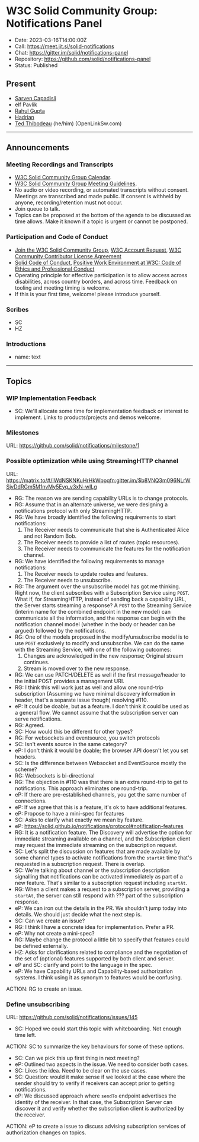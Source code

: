# W3C Solid Community Group: Notifications Panel

* Date: 2023-03-16T14:00:00Z
* Call: https://meet.jit.si/solid-notifications
* Chat: https://gitter.im/solid/notifications-panel
* Repository: https://github.com/solid/notifications-panel
* Status: Published


## Present
* [Sarven Capadisli](https://csarven.ca/#i)
* elf Pavlik
* [Rahul Gupta](https://cxres.pages.dev)
* [Hadrian](https://hadrian.solidcommunity.net/profile/card#me)
* [Ted Thibodeau](https://github.com/TallTed/) (he/him) (OpenLinkSw.com)

---

## Announcements

### Meeting Recordings and Transcripts
* [W3C Solid Community Group Calendar](https://www.w3.org/groups/cg/solid/calendar).
* [W3C Solid Community Group Meeting Guidelines](https://github.com/solid/specification/blob/main/meetings/README.md).
* No audio or video recording, or automated transcripts without consent. Meetings are transcribed and made public. If consent is withheld by anyone, recording/retention must not occur.
* Join queue to talk.
* Topics can be proposed at the bottom of the agenda to be discussed as time allows. Make it known if a topic is urgent or cannot be postponed.


### Participation and Code of Conduct
* [Join the W3C Solid Community Group](https://www.w3.org/community/solid/join), [W3C Account Request](http://www.w3.org/accounts/request), [W3C Community Contributor License Agreement](https://www.w3.org/community/about/agreements/cla/)
* [Solid Code of Conduct](https://github.com/solid/process/blob/main/code-of-conduct.md), [Positive Work Environment at W3C: Code of Ethics and Professional Conduct](https://www.w3.org/Consortium/cepc/)
* Operating principle for effective participation is to allow access across disabilities, across country borders, and across time. Feedback on tooling and meeting timing is welcome.
* If this is your first time, welcome! please introduce yourself.


### Scribes
* SC
* HZ


### Introductions
* name: text

---

## Topics


### WIP Implementation Feedback
* SC: We'll allocate some time for implementation feedback or interest to implement. Links to products/projects and demos welcome.


### Milestones
URL: https://github.com/solid/notifications/milestone/1


### Possible optimization while using StreamingHTTP channel
URL: https://matrix.to/#/!WdNSKNKuHrHkWppqfn:gitter.im/$b8VNQ3m096NLrWSjvDdRGm5M1nvMy5Eyq_v3xN-wILg

* RG: The reason we are sending capability URLs is to change protocols.
* RG: Assume that in an alternate universe, we were designing a notifications protocol with only StreamingHTTP.
* RG: We have broadly identified the following requirements to start notifications:
  1. The Receiver needs to communicate that she is Authenticated Alice and not Random Bob.
  2. The Receiver needs to provide a list of routes (topic resources).
  3. The Receiver needs to communicate the features for the notification channel.
* RG: We have identified the following requirements to manage notifications:
  1. The Receiver needs to update routes and features.
  2. The Receiver needs to unsubscribe.
* RG: The argument over the unsubscribe model has got me thinking. Right now, the client subscribes with a Subscription Service using `POST`. What if, for StreamingHTTP, instead of sending back a capability URL, the Server starts streaming a response? A `POST` to the Streaming Service (interim name for the combined endpoint in the new model) can communicate all the information, and the response can begin with the notification channel model (whether in the body or header can be argued) followed by the notifications.
* RG: One of the models proposed in the modify/unsubscribe model is to use `POST` exclusively to modify and unsubscribe. We can do the same with the Streaming Service, with one of the following outcomes: 
  1. Changes are acknowledged in the new response; Original stream continues.
  2. Stream is moved over to the new response.
* RG: We can use PATCH/DELETE as well if the first message/header to the initial POST provides a management URI.
* RG: I think this will work just as well and allow one round-trip subscription (Assuming we have minimal discovery information in header, that's a separate issue though) resolving #110.
* eP: It could be doable, but as a feature. I don't think it could be used as a general flow. We cannot assume that the subscription server can serve notifications.
* RG: Agreed.
* SC: How would this be different for other types?
* RG: For websockets and eventsource, you switch protocols
* SC: Isn't events source in the same category?
* eP: I don't think it would be doable; the browser API doesn't let you set headers.
* SC: Is the difference between Websocket and EventSource mostly the scheme? 
* RG: Websockets is bi-directional
* RG: The objection in #110 was that there is an extra round-trip to get to notifications. This approach eliminates one round-trip.
* eP: If there are pre-established channels, you get the same number of connections.
* eP: If we agree that this is a feature, it's ok to have additional features.
* eP: Propose to have a mini-spec for features
* SC: Asks to clarify what exactly we mean by feature.
* eP: https://solid.github.io/notifications/protocol#notification-features
* RG: It is a notification feature. The Discovery will advertise the option for immediate streaming available on a channel, and the Subscription client may request the immediate streaming on the subscription request.
* SC: Let's split the discussion on features that are made available by some channel types to activate notifications from the `startAt` time that's requested in a subscription request. There is overlap.
* SC: We're talking about channel or the subscription description signalling that notifications can be activated immediately as part of a new feature. That's similar to a subscription request including `startAt`.
* RG: When a client makes a request to a subscription server, providing a `startAt`, the server can still respond with ??? part of the subscription response. 
* eP: We can iron out the details in the PR. We shouldn't jump today into details. We should just decide what the next step is.
* SC: Can we create an issue?
* RG: I think I have a concrete idea for implementation. Prefer a PR.
* eP: Why not create a mini-spec?
* RG: Maybe change the protocol a little bit to specify that features could be defined externally.
* HZ: Asks for clarifications related to compliance and the negotiation of the set of (optional) features supported by both client and server.
* eP and SC: clarify and point to the language in the spec.
* eP: We have Capability URLs and Capability-based authorization systems. I think using it as synonym to features would be confusing.

ACTION: RG to create an issue.

### Define unsubscribing
URL: https://github.com/solid/notifications/issues/145

* SC: Hoped we could start this topic with whiteboarding. Not enough time left.

ACTION: SC to summarize the key behaviours for some of these options.

* SC: Can we pick this up first thing in next meeting?
* eP: Outlined two aspects in the issue. We need to consider both cases.
* SC: Likes the idea. Need to be clear on the use cases.
* SC: Question: would it make sense if we looked at the case where the sender should try to verify if receivers can accept prior to getting notifications.
* eP: We discussed approach where `sendTo` endpoint advertises the identity of the receiver. In that case, the Subscription Server can discover it and verify whether the subscription client is authorized by the receiver.

ACTION: eP to create a issue to discuss advising subscription services of authorization changes on topics.
